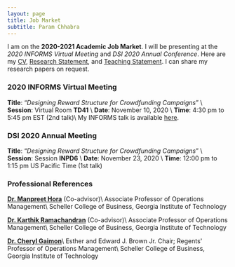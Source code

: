```yaml
---
layout: page
title: Job Market
subtitle: Param Chhabra
---
```


I am on the **2020-2021 Academic Job Market**. I will be presenting at the *2020 INFORMS Virtual Meeting* and *DSI 2020 Annual Conference*. Here are my [CV](https://drive.google.com/file/d/1Fu2OzbBZbp10vbxTjxKYcSF-b2y0LDkd/view?usp=sharing), [Research Statement](https://drive.google.com/file/d/1MaN-eJLWU3n8QYe6zc5hCCtrubrD0aVD/view?usp=sharing), and [Teaching Statement](https://drive.google.com/file/d/1HySroIrA78BWHwNt41104Z45hRUpCinM/view?usp=sharing). I can share my research papers on request.

### 2020 INFORMS Virtual Meeting

**Title**: “*Designing Reward Structure for Crowdfunding Campaigns*” \\
**Session**: Virtual Room **TD41** \\
**Date**: November 10, 2020 \\
**Time**: 4:30 pm to 5:45 pm EST (2nd talk)\\
My INFORMS talk is available [here](https://www.dropbox.com/sh/ig352gyfa7vflld/AAD7PxvkSVBNLJgONbfF7w3Ra?dl=0).

### DSI 2020 Annual Meeting

**Title**: “*Designing Reward Structure for Crowdfunding Campaigns*” \\
**Session**: Session **INPD6** \\
**Date**: November 23, 2020 \\
**Time**: 12:00 pm to 1:15 pm US Pacific Time (1st talk)

### Professional References
**[Dr. Manpreet Hora](https://www.scheller.gatech.edu/directory/faculty/hora/index.html)** (Co-advisor)\\
Associate Professor of Operations Management\\
Scheller College of Business, Georgia Institute of Technology

**[Dr. Karthik Ramachandran](https://www.scheller.gatech.edu/directory/faculty/ramachandran/index.html)** (Co-advisor)\\
Associate Professor of Operations Management\\
Scheller College of Business, Georgia Institute of Technology

**[Dr. Cheryl Gaimon](https://www.scheller.gatech.edu/directory/faculty/gaimon/index.html)**\\
Esther and Edward J. Brown Jr. Chair; Regents' Professor of Operations Management\\
Scheller College of Business, Georgia Institute of Technology
